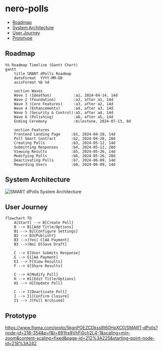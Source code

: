 # nero-polls

* [Roadmap](#roadmap)
* [System Architecture](#system-architecture)
* [User Journey](#user-journey)
* [Prototype](#prototype)

## Roadmap

```mermaid
%% Roadmap Timeline (Gantt Chart)
gantt
    title SMART dPolls Roadmap
    dateFormat  YYYY-MM-DD
    axisFormat %b %d

    section Waves
    Wave 1 (Ideathon)          :a1, 2024-04-14, 14d
    Wave 2 (Foundation)        :a2, after a1, 14d
    Wave 3 (Core Features)     :a3, after a2, 14d
    Wave 4 (Enhancements)      :a4, after a3, 14d
    Wave 5 (Security & Control):a5, after a4, 14d
    Wave 6 (Polishing)         :a6, after a5, 14d
    Ending Ceremony            :milestone, 2024-07-13, 0d

    section Features
    Frontend Landing Page     :b1, 2024-04-28, 14d
    Poll Smart Contract       :b2, 2024-04-28, 28d
    Creating Polls            :b3, 2024-05-12, 14d
    Submitting Responses      :b4, 2024-05-12, 28d
    Viewing Results           :b5, 2024-05-26, 14d
    Modifying Polls           :b6, 2024-05-26, 28d
    Deactivating Polls        :b7, 2024-06-09, 14d
    Rewarding Users           :b8, 2024-06-09, 14d
```

## System Architecture

![SMART dPolls System Architecture](https://github.com/user-attachments/assets/a40c31c7-fc07-4af2-9641-75cb2eb0f7f8)

## User Journey

```mermaid
flowchart TD
    A[Start] --> B[Create Poll]
    B --> B1[Add Title/Options]
    B1 --> B2[Configure Settings]
    B2 --> B3{Publish?}
    B3 -->|Yes| C[AA Payment]
    B3 -->|No| D[Save Draft]

    C --> E[User Submits Response]
    E --> E1[AA Payment]
    E1 --> F[View Results]
    F --> G[Share Results]

    C --> H[Modify Poll]
    H --> H1[Edit Title/Options]
    H1 --> H2[Update Poll]

    C --> I[Deactivate Poll]
    I --> I1[Confirm Closure]
    I1 --> J[Poll Archived]
```

## Prototype

https://www.figma.com/proto/5kgnPOEZCDkss8t60HpXC0/SMART-dPolls?node-id=218-354&p=f&t=891hx8VhFi0ch2L4-1&scaling=min-zoom&content-scaling=fixed&page-id=212%3A225&starting-point-node-id=218%3A242
